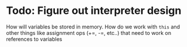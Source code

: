 # Todo: Figure out interpreter design

How will variables be stored in memory. How do we work with `this` and other things like assignment ops (+=, -=, etc..) that need to work on references to variables